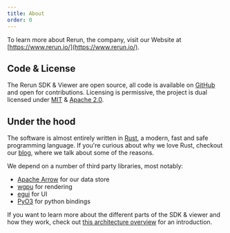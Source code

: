 ```yaml
---
title: About
order: 0
---
```


To learn more about Rerun, the company, visit our Website at [https://www.rerun.io/](https://www.rerun.io/).

Code & License
--------------
The Rerun SDK & Viewer are open source, all code is available on [GitHub](https://github.com/rerun-io/rerun/) and open for contributions.
Licensing is permissive, the project is dual licensed under [MIT](https://github.com/rerun-io/rerun/blob/latest/LICENSE-MIT) & [Apache 2.0](https://github.com/rerun-io/rerun/blob/latest/LICENSE-APACHE).


Under the hood
--------------
The software is almost entirely written in [Rust](https://www.rust-lang.org/), a modern, fast and safe programming language.
If you're curious about why we love Rust, checkout our [blog](https://www.rerun.io/blog/why-rust), where we talk about some of the reasons.

We depend on a number of third party libraries, most notably:
* [Apache Arrow](https://arrow.apache.org/) for our data store
* [wgpu](https://wgpu.rs/) for rendering
* [egui](https://github.com/emilk/egui) for UI
* [PyO3](https://github.com/PyO3/pyo3) for python bindings

If you want to learn more about the different parts of the SDK & viewer and how they work, check out
[this architecture overview](../architecture.md)
for an introduction.
